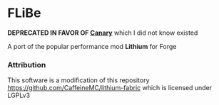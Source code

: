 # FLiBe

**DEPRECATED IN FAVOR OF [Canary](https://github.com/AbdElAziz333/Canary)** which I did not know existed

A port of the popular performance mod **Lithium** for Forge

### Attribution

This software is a modification of this repository 
https://github.com/CaffeineMC/lithium-fabric
which is licensed under LGPLv3
